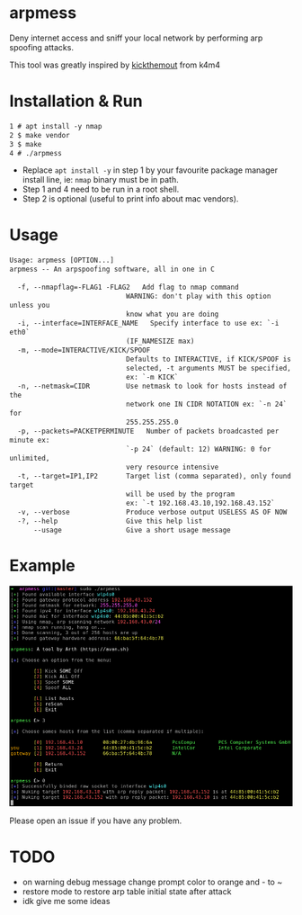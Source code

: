 # arpmess
Deny internet access and sniff your local network by performing arp spoofing attacks.  

This tool was greatly inspired by [kickthemout](https://github.com/k4m4/kickthemout) from k4m4

# Installation & Run
```
1 # apt install -y nmap
2 $ make vendor
3 $ make
4 # ./arpmess
```

- Replace `apt install -y` in step 1 by your favourite package manager install line, ie: `nmap` binary must be in path.
- Step 1 and 4 need to be run in a root shell.
- Step 2 is optional (useful to print info about mac vendors).

# Usage
```
Usage: arpmess [OPTION...] 
arpmess -- An arpspoofing software, all in one in C

  -f, --nmapflag=-FLAG1 -FLAG2   Add flag to nmap command 
                             WARNING: don't play with this option unless you
                             know what you are doing
  -i, --interface=INTERFACE_NAME   Specify interface to use ex: `-i eth0`
                             (IF_NAMESIZE max)
  -m, --mode=INTERACTIVE/KICK/SPOOF
                             Defaults to INTERACTIVE, if KICK/SPOOF is
                             selected, -t arguments MUST be specified,
                             ex: `-m KICK`
  -n, --netmask=CIDR         Use netmask to look for hosts instead of the
                             network one IN CIDR NOTATION ex: `-n 24` for
                             255.255.255.0
  -p, --packets=PACKETPERMINUTE   Number of packets broadcasted per minute ex:
                             `-p 24` (default: 12) WARNING: 0 for unlimited,
                             very resource intensive
  -t, --target=IP1,IP2       Target list (comma separated), only found target
                             will be used by the program
                             ex: `-t 192.168.43.10,192.168.43.152`
  -v, --verbose              Produce verbose output USELESS AS OF NOW
  -?, --help                 Give this help list
      --usage                Give a short usage message
```

# Example
![example usage](/img/example.png)

Please open an issue if you have any problem.  

# TODO
- on warning debug message change prompt color to orange and - to ~
- restore mode to restore arp table initial state after attack
- idk give me some ideas
